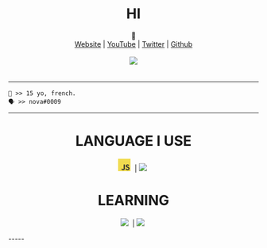 <h1 align="center">HI</h1>

<p align="center">
  <b>🖤</b><br>
  <a href="https://yonovaa.github.io/novawebsite/">Website</a> |
  <a href="https://www.youtube.com/channel/UCZJMry5EiFINTjctJavdO5Q">YouTube</a> |
  <a href="https://twitter.com/cnovaencore">Twitter</a> |
  <a href="https://github.com/YoNovaa">Github</a>
  <br><br>
  <img src="https://data.photofunky.net/output/image/e/6/7/c/e67c59/photofunky.gif"> <br>
  <!--<img src="https://discord.c99.nl/widget/theme-1/786717974325100564.png">-->
  <br>
</p>

-----

```diff
👤 >> 15 yo, french.
🗣️ >> nova#0009
```

-----

<h1 align="center">LANGUAGE I USE</h1>

<p align="center"> 
  <code><img height="25" src="https://raw.githubusercontent.com/github/explore/80688e429a7d4ef2fca1e82350fe8e3517d3494d/topics/javascript/javascript.png"></code>&nbsp; |
  <code><img height="25" src="https://upload.wikimedia.org/wikipedia/commons/thumb/c/c3/Python-logo-notext.svg/1024px-Python-logo-notext.svg.png"></code>&nbsp;
</p>

<h1 align="center">LEARNING</h1>

<p align="center"> 
  <code><img height="25" src="https://upload.wikimedia.org/wikipedia/commons/thumb/1/18/ISO_C%2B%2B_Logo.svg/1200px-ISO_C%2B%2B_Logo.svg.png"></code>&nbsp; |
  <code><img height="25" src="https://img2.freepng.fr/20180831/iua/kisspng-c-programming-language-logo-microsoft-visual-stud-atlas-portfolio-5b89919299aab1.1956912415357423546294.jpg"></code>&nbsp;
</p>
-----
